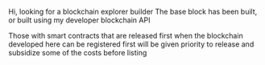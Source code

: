 Hi, looking for a blockchain explorer builder The base block has been built, or built using my developer blockchain API

Those with smart contracts that are released first when the blockchain developed here can be registered first will be given priority to release and subsidize some of the costs before listing
